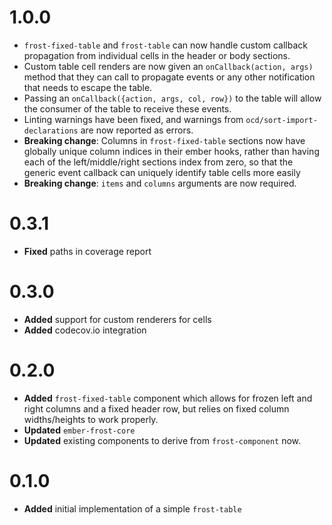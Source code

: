 # 1.0.0
- `frost-fixed-table` and `frost-table` can now handle custom callback propagation from individual cells in the header or body sections.
- Custom table cell renders are now given an `onCallback(action, args)` method that they can call to propagate events or any other notification that needs to escape the table.
- Passing an `onCallback({action, args, col, row})` to the table will allow the consumer of the table to receive these events.
- Linting warnings have been fixed, and warnings from `ocd/sort-import-declarations` are now reported as errors.
- **Breaking change**: Columns in `frost-fixed-table` sections now have globally unique column indices in their ember hooks, rather than having each of the left/middle/right sections index from zero, so that the generic event callback can uniquely identify table cells more easily
- **Breaking change**: `items` and `columns` arguments are now required.


# 0.3.1
* **Fixed** paths in coverage report


# 0.3.0
* **Added** support for custom renderers for cells
* **Added** codecov.io integration


# 0.2.0
 * **Added** `frost-fixed-table` component which allows for frozen left and right columns and a fixed header row, but relies on fixed column widths/heights to work properly. 
* **Updated** `ember-frost-core`
* **Updated** existing components to derive from `frost-component` now. 


# 0.1.0
 * **Added** initial implementation of a simple `frost-table`

